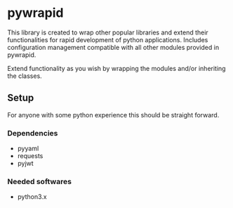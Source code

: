 # pywrapid

This library is created to wrap other popular libraries and extend their functionalities
for rapid development of python applications.
Includes configuration management compatible with all other modules provided in pywrapid.

Extend functionality as you wish by wrapping the modules and/or inheriting the classes.

## Setup

For anyone with some python experience this should be straight forward.

### Dependencies

- pyyaml
- requests
- pyjwt

### Needed softwares

- python3.x